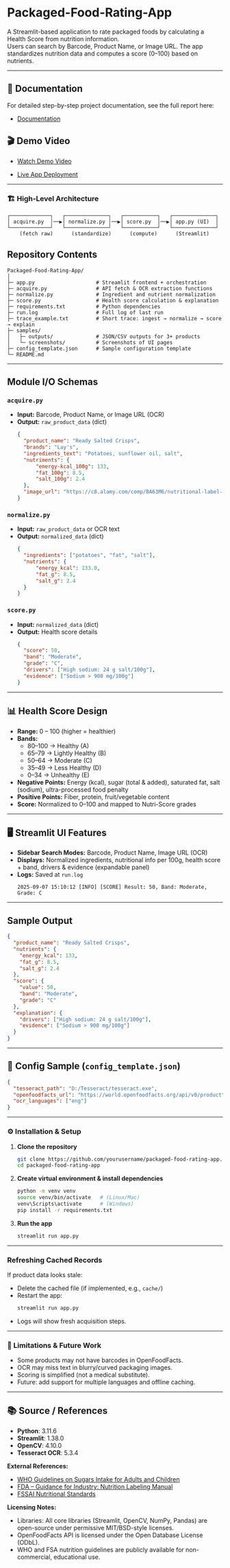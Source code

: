 # Packaged-Food-Rating-App

A Streamlit-based application to rate packaged foods by calculating a Health Score from nutrition information.  
Users can search by Barcode, Product Name, or Image URL. The app standardizes nutrition data and computes a score (0–100) based on nutrients.

---

## 📄 Documentation

For detailed step-by-step project documentation, see the full report here:  
- [Documentation](docs/Packaged_Food_Rating_Docs.pdf)

## 🎬 Demo Video

- [Watch Demo Video]()

- [Live App Deployment]()

---

### 🏗 High-Level Architecture

```
┌─────────────┐   ┌──────────────┐   ┌───────────┐   ┌──────────────┐
│ acquire.py  │──▶│ normalize.py │──▶│ score.py  │──▶│ app.py (UI)  │
└─────────────┘   └──────────────┘   └───────────┘   └──────────────┘
    (fetch raw)      (standardize)      (compute)      (Streamlit)
```

## Repository Contents

```
Packaged-Food-Rating-App/
│
├─ app.py                    # Streamlit frontend + orchestration
├─ acquire.py                # API fetch & OCR extraction functions
├─ normalize.py              # Ingredient and nutrient normalization
├─ score.py                  # Health score calculation & explanation
├─ requirements.txt          # Python dependencies
├─ run.log                   # Full log of last run
├─ trace_example.txt         # Short trace: ingest → normalize → score → explain
├─ samples/
│   ├─ outputs/              # JSON/CSV outputs for 3+ products
│   └─ screenshots/          # Screenshots of UI pages
├─ config_template.json      # Sample configuration template
└─ README.md
```

---

## Module I/O Schemas

### `acquire.py`
- **Input:** Barcode, Product Name, or Image URL (OCR)
- **Output:** `raw_product_data` (dict)
  ```json
  {
    "product_name": "Ready Salted Crisps",
    "brands": "Lay's",
    "ingredients_text": "Potatoes, sunflower oil, salt",
    "nutriments": {
        "energy-kcal_100g": 133,
        "fat_100g": 8.5,
        "salt_100g": 2.4
    },
    "image_url": "https://c8.alamy.com/comp/BA63M6/nutritional-label-on-food-packaging-for-ready-salted-crisps-BA63M6.jpg"
  }
  ```

### `normalize.py`
- **Input:** `raw_product_data` or OCR text
- **Output:** `normalized_data` (dict)
  ```json
  {
    "ingredients": ["potatoes", "fat", "salt"],
    "nutrients": {
        "energy_kcal": 133.0,
        "fat_g": 8.5,
        "salt_g": 2.4
    }
  }
  ```

### `score.py`
- **Input:** `normalized_data` (dict)
- **Output:** Health score details
  ```json
  {
    "score": 50,
    "band": "Moderate",
    "grade": "C",
    "drivers": ["High sodium: 24 g salt/100g"],
    "evidence": ["Sodium > 900 mg/100g"]
  }
  ```

---

## 📊 Health Score Design

- **Range:** 0 – 100 (higher = healthier)
- **Bands:**
  - 80–100 → Healthy (A)
  - 65–79 → Lightly Healthy (B)
  - 50–64 → Moderate (C)
  - 35–49 → Less Healthy (D)
  - 0–34 → Unhealthy (E)
- **Negative Points:** Energy (kcal), sugar (total & added), saturated fat, salt (sodium), ultra-processed food penalty
- **Positive Points:** Fiber, protein, fruit/vegetable content
- **Score:** Normalized to 0–100 and mapped to Nutri-Score grades

---

## 🖥️ Streamlit UI Features

- **Sidebar Search Modes:** Barcode, Product Name, Image URL (OCR)
- **Displays:** Normalized ingredients, nutritional info per 100g, health score + band, drivers & evidence (expandable panel)
- **Logs:** Saved at `run.log`
  ```
  2025-09-07 15:10:12 [INFO] [SCORE] Result: 50, Band: Moderate, Grade: C
  ```

---

## Sample Output

```json
{
  "product_name": "Ready Salted Crisps",
  "nutrients": {
    "energy_kcal": 133,
    "fat_g": 8.5,
    "salt_g": 2.4
  },
  "score": {
    "value": 50,
    "band": "Moderate",
    "grade": "C"
  },
  "explanation": {
    "drivers": ["High sodium: 24 g salt/100g"],
    "evidence": ["Sodium > 900 mg/100g"]
  }
}
```

---

## 🔖 Config Sample (`config_template.json`)

```json
{
  "tesseract_path": "D:/Tesseract/tesseract.exe",
  "openfoodfacts_url": "https://world.openfoodfacts.org/api/v0/product",
  "ocr_languages": ["eng"]
}
```
---
<!-- 
### 🗂 Run Artifacts

This repository includes:
- `run.log` → Full run logs from the last execution.
- `trace_example.txt` → Short trace of a single run (ingest → normalize → score → explain).
- `samples/outputs/` → JSON/CSV outputs for 3 example products.
- `samples/screenshots/` → Screenshots of the UI showing results.

--- -->

### ⚙️ Installation & Setup

1. **Clone the repository**
    ```bash
    git clone https://github.com/yourusername/packaged-food-rating-app.git
    cd packaged-food-rating-app
    ```

2. **Create virtual environment & install dependencies**
    ```bash
    python -m venv venv
    source venv/bin/activate   # (Linux/Mac)
    venv\Scripts\activate      # (Windows)
    pip install -r requirements.txt
    ```

3. **Run the app**
    ```bash
    streamlit run app.py
    ```

---

### Refreshing Cached Records

If product data looks stale:
- Delete the cached file (if implemented, e.g., `cache/`)
- Restart the app:
  ```bash
  streamlit run app.py
  ```
- Logs will show fresh acquisition steps.

---

### 🚧 Limitations & Future Work
- Some products may not have barcodes in OpenFoodFacts.
- OCR may miss text in blurry/curved packaging images.
- Scoring is simplified (not a medical substitute).
- Future: add support for multiple languages and offline caching.
---

## 📚 Source / References

- **Python**: 3.11.6  
- **Streamlit**: 1.38.0  
- **OpenCV**: 4.10.0  
- **Tesseract OCR**: 5.3.4  

**External References:**
- [WHO Guidelines on Sugars Intake for Adults and Children](https://www.who.int/publications/i/item/9789241549028)
- [FDA – Guidance for Industry: Nutrition Labeling Manual](https://www.fda.gov/media/81606/download)
- [FSSAI Nutritional Standards](https://www.fssai.gov.in/) 

**Licensing Notes:**
- Libraries: All core libraries (Streamlit, OpenCV, NumPy, Pandas) are open-source under permissive MIT/BSD-style licenses.
- OpenFoodFacts API is licensed under the Open Database License (ODbL).
- WHO and FSA nutrition guidelines are publicly available for non-commercial, educational use.
